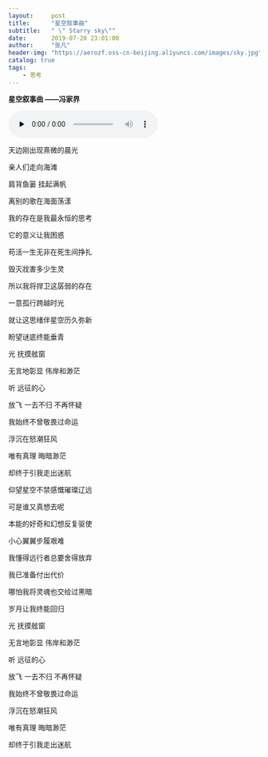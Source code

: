 ```yaml
---
layout:     post
title:      "星空叙事曲"
subtitle:   " \" Starry sky\""
date:       2019-07-20 23:01:00
author:     "张凡"
header-img: "https://aerozf.oss-cn-beijing.aliyuncs.com/images/sky.jpg"
catalog: true
tags:
    - 思考
---
```


**星空叙事曲    ——冯家界**

<div markdown="0">
<audio id="audio" controls="" preload="none">
      <source id="mp3" src="https://aerozf.oss-cn-beijing.aliyuncs.com/audios/%E6%98%9F%E7%A9%BA%E5%8F%99%E4%BA%8B%E6%9B%B2.mp3" >
</audio></div>


天边刚出现熹微的晨光

亲人们走向海滩

肩背鱼篓 挂起满帆

离别的歌在海面荡漾


我的存在是我最永恒的思考

它的意义让我困惑

苟活一生无非在死生间挣扎

毁灭戕害多少生灵

所以我将捍卫这孱弱的存在

一意孤行跨越时光

就让这思绪伴星空历久弥新

盼望谜底终能垂青


光 抚摸舷窗

无言地彰显 伟岸和渺茫

听 远征的心

放飞 一去不归 不再怀疑


我始终不曾敬畏过命运

浮沉在怒潮狂风

唯有真理 晦暗渺茫

却终于引我走出迷航


仰望星空不禁感慨璀璨辽远

可是谁又真想去呢

本能的好奇和幻想反复驱使

小心翼翼步履艰难

我懂得远行者总要舍得放弃

我已准备付出代价

哪怕我将灵魂也交给过黑暗

岁月让我终能回归


光 抚摸舷窗

无言地彰显 伟岸和渺茫

听 远征的心

放飞 一去不归 不再怀疑


我始终不曾敬畏过命运

浮沉在怒潮狂风

唯有真理 晦暗渺茫

却终于引我走出迷航

